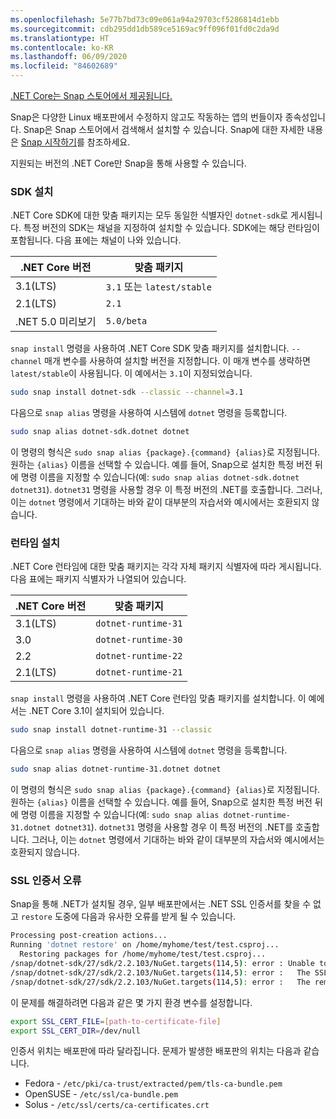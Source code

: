 ```yaml
---
ms.openlocfilehash: 5e77b7bd73c09e061a94a29703cf5286814d1ebb
ms.sourcegitcommit: cdb295dd1db589ce5169ac9ff096f01fd0c2da9d
ms.translationtype: HT
ms.contentlocale: ko-KR
ms.lasthandoff: 06/09/2020
ms.locfileid: "84602689"
---
```


[.NET Core는 Snap 스토어에서 제공됩니다.](https://snapcraft.io/dotnet-sdk)

Snap은 다양한 Linux 배포판에서 수정하지 않고도 작동하는 앱의 번들이자 종속성입니다. Snap은 Snap 스토어에서 검색해서 설치할 수 있습니다. Snap에 대한 자세한 내용은 [Snap 시작하기](https://snapcraft.io/docs/getting-started)를 참조하세요.

지원되는 버전의 .NET Core만 Snap을 통해 사용할 수 있습니다.

### <a name="install-the-sdk"></a>SDK 설치

.NET Core SDK에 대한 맞춤 패키지는 모두 동일한 식별자인 `dotnet-sdk`로 게시됩니다. 특정 버전의 SDK는 채널을 지정하여 설치할 수 있습니다. SDK에는 해당 런타임이 포함됩니다. 다음 표에는 채널이 나와 있습니다.

| .NET Core 버전 | 맞춤 패키지             |
|-------------------|--------------------------|
| 3.1(LTS)         | `3.1` 또는 `latest/stable` |
| 2.1(LTS)         | `2.1`                    |
| .NET 5.0 미리보기  | `5.0/beta`               |

`snap install` 명령을 사용하여 .NET Core SDK 맞춤 패키지를 설치합니다. `--channel` 매개 변수를 사용하여 설치할 버전을 지정합니다. 이 매개 변수를 생략하면 `latest/stable`이 사용됩니다. 이 예에서는 `3.1`이 지정되었습니다.

```bash
sudo snap install dotnet-sdk --classic --channel=3.1
```

다음으로 `snap alias` 명령을 사용하여 시스템에 `dotnet` 명령을 등록합니다.

```bash
sudo snap alias dotnet-sdk.dotnet dotnet
```

이 명령의 형식은 `sudo snap alias {package}.{command} {alias}`로 지정됩니다. 원하는 `{alias}` 이름을 선택할 수 있습니다. 예를 들어, Snap으로 설치한 특정 버전 뒤에 명령 이름을 지정할 수 있습니다(예: `sudo snap alias dotnet-sdk.dotnet dotnet31`). `dotnet31` 명령을 사용할 경우 이 특정 버전의 .NET를 호출합니다. 그러나, 이는 `dotnet` 명령에서 기대하는 바와 같이 대부분의 자습서와 예시에서는 호환되지 않습니다.

### <a name="install-the-runtime"></a>런타임 설치

.NET Core 런타임에 대한 맞춤 패키지는 각각 자체 패키지 식별자에 따라 게시됩니다. 다음 표에는 패키지 식별자가 나열되어 있습니다.

| .NET Core 버전 | 맞춤 패키지        |
|-------------------|---------------------|
| 3.1(LTS)         | `dotnet-runtime-31` |
| 3.0               | `dotnet-runtime-30` |
| 2.2               | `dotnet-runtime-22` |
| 2.1(LTS)         | `dotnet-runtime-21` |

`snap install` 명령을 사용하여 .NET Core 런타임 맞춤 패키지를 설치합니다. 이 예에서는 .NET Core 3.1이 설치되어 있습니다.

```bash
sudo snap install dotnet-runtime-31 --classic
```

다음으로 `snap alias` 명령을 사용하여 시스템에 `dotnet` 명령을 등록합니다.

```bash
sudo snap alias dotnet-runtime-31.dotnet dotnet
```

이 명령의 형식은 `sudo snap alias {package}.{command} {alias}`로 지정됩니다. 원하는 `{alias}` 이름을 선택할 수 있습니다. 예를 들어, Snap으로 설치한 특정 버전 뒤에 명령 이름을 지정할 수 있습니다(예: `sudo snap alias dotnet-runtime-31.dotnet dotnet31`). `dotnet31` 명령을 사용할 경우 이 특정 버전의 .NET를 호출합니다. 그러나, 이는 `dotnet` 명령에서 기대하는 바와 같이 대부분의 자습서와 예시에서는 호환되지 않습니다.

### <a name="ssl-certificate-errors"></a>SSL 인증서 오류

Snap을 통해 .NET가 설치될 경우, 일부 배포판에서는 .NET SSL 인증서를 찾을 수 없고 `restore` 도중에 다음과 유사한 오류를 받게 될 수 있습니다.

```bash
Processing post-creation actions...
Running 'dotnet restore' on /home/myhome/test/test.csproj...
  Restoring packages for /home/myhome/test/test.csproj...
/snap/dotnet-sdk/27/sdk/2.2.103/NuGet.targets(114,5): error : Unable to load the service index for source https://api.nuget.org/v3/index.json. [/home/myhome/test/test.csproj]
/snap/dotnet-sdk/27/sdk/2.2.103/NuGet.targets(114,5): error :   The SSL connection could not be established, see inner exception. [/home/myhome/test/test.csproj]
/snap/dotnet-sdk/27/sdk/2.2.103/NuGet.targets(114,5): error :   The remote certificate is invalid according to the validation procedure. [/home/myhome/test/test.csproj]
```

이 문제를 해결하려면 다음과 같은 몇 가지 환경 변수를 설정합니다.

```bash
export SSL_CERT_FILE=[path-to-certificate-file]
export SSL_CERT_DIR=/dev/null
```

인증서 위치는 배포판에 따라 달라집니다. 문제가 발생한 배포판의 위치는 다음과 같습니다.

* Fedora - `/etc/pki/ca-trust/extracted/pem/tls-ca-bundle.pem`
* OpenSUSE - `/etc/ssl/ca-bundle.pem`
* Solus - `/etc/ssl/certs/ca-certificates.crt`
